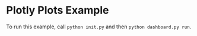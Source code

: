 # Plotly Plots Example

To run this example, call `python init.py` and then `python dashboard.py run`.
